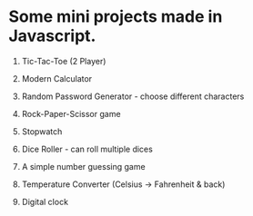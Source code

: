 # Some mini  projects made in Javascript.

1. Tic-Tac-Toe (2 Player)

2. Modern Calculator

3. Random Password Generator - choose different
   characters

4. Rock-Paper-Scissor game

5. Stopwatch

6. Dice Roller - can roll multiple dices

7. A simple number guessing game

8. Temperature Converter (Celsius -> Fahrenheit & back)

9. Digital clock
